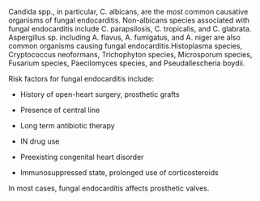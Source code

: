 Candida spp., in particular, C. albicans, are the most common causative organisms of fungal endocarditis. Non-albicans species associated with fungal endocarditis include C. parapsilosis, C. tropicalis, and C. glabrata. Aspergillus sp. including A. flavus, A. fumigatus, and A. niger are also common organisms causing fungal endocarditis.Histoplasma species, Cryptococcus neoformans, Trichophyton species, Microsporum species, Fusarium species, Paecilomyces species, and Pseudallescheria boydii.

Risk factors for fungal endocarditis include:

- History of open-heart surgery, prosthetic grafts

- Presence of central line

- Long term antibiotic therapy

- IN drug use

- Preexisting congenital heart disorder

- Immunosuppressed state, prolonged use of corticosteroids

In most cases, fungal endocarditis affects prosthetic valves.